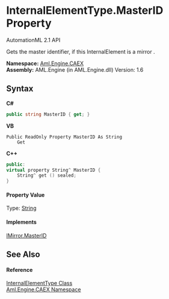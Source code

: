 # InternalElementType.MasterID Property 
AutomationML 2.1 API 

Gets the master identifier, if this InternalElement is a mirror .

**Namespace:**&nbsp;<a href="N_Aml_Engine_CAEX">Aml.Engine.CAEX</a><br />**Assembly:**&nbsp;AML.Engine (in AML.Engine.dll) Version: 1.6

## Syntax

**C#**<br />
``` C#
public string MasterID { get; }
```

**VB**<br />
``` VB
Public ReadOnly Property MasterID As String
	Get
```

**C++**<br />
``` C++
public:
virtual property String^ MasterID {
	String^ get () sealed;
}
```


#### Property Value
Type: <a href="https://docs.microsoft.com/dotnet/api/system.string" target="_parent" rel="noopener noreferrer">String</a>

#### Implements
<a href="P_Aml_Engine_CAEX_IMirror_MasterID">IMirror.MasterID</a><br />

## See Also


#### Reference
<a href="T_Aml_Engine_CAEX_InternalElementType">InternalElementType Class</a><br /><a href="N_Aml_Engine_CAEX">Aml.Engine.CAEX Namespace</a><br />